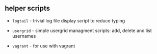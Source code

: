 helper scripts
--------------

 * `logtail` - trivial log file display script to reduce typing
 
 * `usergrid` - simple usergrid managment scripts: add, delete and list usernames

 * `vagrant` - for use with vagrant
